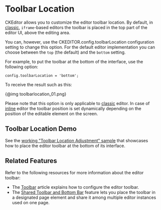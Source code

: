 <!--
Copyright (c) 2003-2015, CKSource - Frederico Knabben. All rights reserved.
For licensing, see LICENSE.md.
-->

# Toolbar Location

CKEditor allows you to customize the editor toolbar location. By default, in [classic](#!/guide/dev_framed), `iframe`-based editors the toolbar is placed in the top part of the editor UI, above the editing area.

You can, however, use the CKEDITOR.config.toolbarLocation configuration setting to change this option. For the default editor implementation you can choose between the `top` (the default) and the `bottom` setting.

For example, to put the toolbar at the bottom of the interface, use the following option:

    config.toolbarLocation = 'bottom';

To receive the result such as this:

{@img toolbarlocation_01.png}

Please note that this option is only applicable to [classic](#!/guide/dev_framed) editor. In case of [inline](#!/guide/dev_inline) editor the toolbar position is set dynamically depending on the position of the editable element on the screen.

## Toolbar Location Demo 

See the [working "Toolbar Location Adjustment" sample](../samples/toolbarlocation.html) that showcases how to place the editor toolbar at the bottom of its interface. 

## Related Features

Refer to the following resources for more information about the editor toolbar:

 * The [Toolbar](#!/guide/dev_toolbar) article explains how to configure the editor toolbar.
 * The [Shared Toolbar and Bottom Bar](#!/guide/dev_sharedspace) feature lets you place the toolbar in a designated page element and share it among multiple editor instances used on one page.

